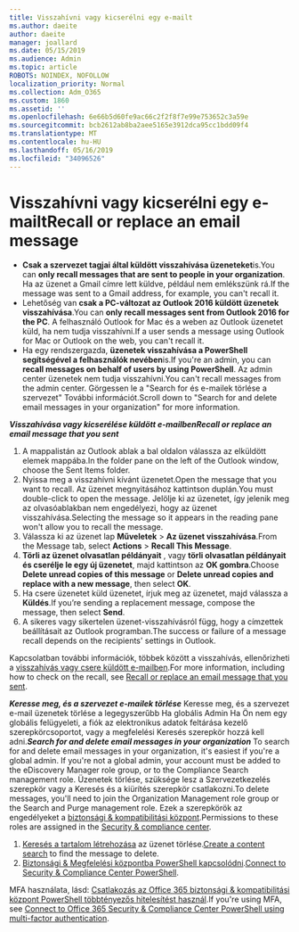 ```yaml
---
title: Visszahívni vagy kicserélni egy e-mailt
ms.author: daeite
author: daeite
manager: joallard
ms.date: 05/15/2019
ms.audience: Admin
ms.topic: article
ROBOTS: NOINDEX, NOFOLLOW
localization_priority: Normal
ms.collection: Adm_O365
ms.custom: 1860
ms.assetid: ''
ms.openlocfilehash: 6e66b5d60fe9ac66c2f2f8f7e99e753652c3a59e
ms.sourcegitcommit: bcb2612ab8ba2aee5165e3912dca95cc1bdd09f4
ms.translationtype: MT
ms.contentlocale: hu-HU
ms.lasthandoff: 05/16/2019
ms.locfileid: "34096526"
---
```

# <a name="recall-or-replace-an-email-message"></a><span data-ttu-id="5a317-102">Visszahívni vagy kicserélni egy e-mailt</span><span class="sxs-lookup"><span data-stu-id="5a317-102">Recall or replace an email message</span></span>

- <span data-ttu-id="5a317-103">**Csak a szervezet tagjai által küldött visszahívása üzeneteket**is.</span><span class="sxs-lookup"><span data-stu-id="5a317-103">You can **only recall messages that are sent to people in your organization**.</span></span> <span data-ttu-id="5a317-104">Ha az üzenet a Gmail címre lett küldve, például nem emlékszünk rá.</span><span class="sxs-lookup"><span data-stu-id="5a317-104">If the message was sent to a Gmail address, for example, you can't recall it.</span></span>
- <span data-ttu-id="5a317-105">Lehetőség van **csak a PC-változat az Outlook 2016 küldött üzenetek visszahívása**.</span><span class="sxs-lookup"><span data-stu-id="5a317-105">You can **only recall messages sent from Outlook 2016 for the PC**.</span></span> <span data-ttu-id="5a317-106">A felhasználó Outlook for Mac és a weben az Outlook üzenetet küld, ha nem tudja visszahívni.</span><span class="sxs-lookup"><span data-stu-id="5a317-106">If a user sends a message using Outlook for Mac or Outlook on the web, you can't recall it.</span></span>
- <span data-ttu-id="5a317-107">Ha egy rendszergazda, **üzenetek visszahívása a PowerShell segítségével a felhasználók nevében**is.</span><span class="sxs-lookup"><span data-stu-id="5a317-107">If you're an admin, you can **recall messages on behalf of users by using PowerShell**.</span></span> <span data-ttu-id="5a317-108">Az admin center üzenetek nem tudja visszahívni.</span><span class="sxs-lookup"><span data-stu-id="5a317-108">You can't recall messages from the admin center.</span></span> <span data-ttu-id="5a317-109">Görgessen le a "Search for és e-mailek törlése a szervezet" További információt.</span><span class="sxs-lookup"><span data-stu-id="5a317-109">Scroll down to "Search for and delete email messages in your organization" for more information.</span></span>

<span data-ttu-id="5a317-110">***Visszahívása vagy kicserélése küldött e-mailben***</span><span class="sxs-lookup"><span data-stu-id="5a317-110">***Recall or replace an email message that you sent***</span></span>
1. <span data-ttu-id="5a317-111">A mappalistán az Outlook ablak a bal oldalon válassza az elküldött elemek mappába.</span><span class="sxs-lookup"><span data-stu-id="5a317-111">In the folder pane on the left of the Outlook window, choose the Sent Items folder.</span></span>
2. <span data-ttu-id="5a317-112">Nyissa meg a visszahívni kívánt üzenetet.</span><span class="sxs-lookup"><span data-stu-id="5a317-112">Open the message that you want to recall.</span></span> <span data-ttu-id="5a317-113">Az üzenet megnyitásához kattintson duplán.</span><span class="sxs-lookup"><span data-stu-id="5a317-113">You must double-click to open the message.</span></span> <span data-ttu-id="5a317-114">Jelölje ki az üzenetet, így jelenik meg az olvasóablakban nem engedélyezi, hogy az üzenet visszahívása.</span><span class="sxs-lookup"><span data-stu-id="5a317-114">Selecting the message so it appears in the reading pane won't allow you to recall the message.</span></span>
3. <span data-ttu-id="5a317-115">Válassza ki az üzenet lap **Műveletek** > **Az üzenet visszahívása**.</span><span class="sxs-lookup"><span data-stu-id="5a317-115">From the Message tab, select **Actions** > **Recall This Message**.</span></span>
4. <span data-ttu-id="5a317-116">**Törli az üzenet olvasatlan példányait** , vagy **törli olvasatlan példányait és cserélje le egy új üzenetet**, majd kattintson az **OK gombra**.</span><span class="sxs-lookup"><span data-stu-id="5a317-116">Choose **Delete unread copies of this message** or **Delete unread copies and replace with a new message**, then select **OK**.</span></span>
5. <span data-ttu-id="5a317-117">Ha csere üzenetet küld üzenetet, írjuk meg az üzenetet, majd válassza a **Küldés**.</span><span class="sxs-lookup"><span data-stu-id="5a317-117">If you’re sending a replacement message, compose the message, then select **Send**.</span></span>
6. <span data-ttu-id="5a317-118">A sikeres vagy sikertelen üzenet-visszahívásról függ, hogy a címzettek beállításait az Outlook programban.</span><span class="sxs-lookup"><span data-stu-id="5a317-118">The success or failure of a message recall depends on the recipients' settings in Outlook.</span></span> 

<span data-ttu-id="5a317-119">Kapcsolatban további információk, többek között a visszahívás, ellenőrizheti a [visszahívás vagy csere küldött e-mailben](https://support.office.com/article/35027f88-d655-4554-b4f8-6c0729a723a0).</span><span class="sxs-lookup"><span data-stu-id="5a317-119">For more information, including how to check on the recall, see [Recall or replace an email message that you sent](https://support.office.com/article/35027f88-d655-4554-b4f8-6c0729a723a0).</span></span>

<span data-ttu-id="5a317-120">***Keresse meg, és a szervezet e-mailek törlése*** Keresse meg, és a szervezet e-mail üzenetek törlése a legegyszerűbb Ha globális Admin Ha Ön nem egy globális felügyeleti, a fiók az elektronikus adatok feltárása kezelő szerepkörcsoportot, vagy a megfelelési Keresés szerepkör hozzá kell adni.</span><span class="sxs-lookup"><span data-stu-id="5a317-120">***Search for and delete email messages in your organization*** To search for and delete email messages in your organization, it's easiest if you're a global admin. If you're not a global admin, your account must be added to the eDiscovery Manager role group, or to the Compliance Search management role.</span></span> <span data-ttu-id="5a317-121">Üzenetek törlése, szüksége lesz a Szervezetkezelés szerepkör vagy a Keresés és a kiürítés szerepkör csatlakozni.</span><span class="sxs-lookup"><span data-stu-id="5a317-121">To delete messages, you'll need to join the Organization Management role group or the Search and Purge management role.</span></span> <span data-ttu-id="5a317-122">Ezek a szerepkörök az engedélyeket a [biztonsági & kompatibilitási központ](https://protection.office.com/).</span><span class="sxs-lookup"><span data-stu-id="5a317-122">Permissions to these roles are assigned in the [Security & compliance center](https://protection.office.com/).</span></span>

1. <span data-ttu-id="5a317-123">[Keresés a tartalom létrehozása](https://docs.microsoft.com/en-us/office365/securitycompliance/content-search) az üzenet törlése.</span><span class="sxs-lookup"><span data-stu-id="5a317-123">[Create a content search](https://docs.microsoft.com/en-us/office365/securitycompliance/content-search) to find the message to delete.</span></span>
2. <span data-ttu-id="5a317-124">[Biztonsági & Megfelelési központba PowerShell kapcsolódni](https://docs.microsoft.com/en-us/powershell/exchange/office-365-scc/connect-to-scc-powershell/connect-to-scc-powershell?view=exchange-ps).</span><span class="sxs-lookup"><span data-stu-id="5a317-124">[Connect to Security & Compliance Center PowerShell](https://docs.microsoft.com/en-us/powershell/exchange/office-365-scc/connect-to-scc-powershell/connect-to-scc-powershell?view=exchange-ps).</span></span> 

<span data-ttu-id="5a317-125">MFA használata, lásd: [Csatlakozás az Office 365 biztonsági & kompatibilitási központ PowerShell többtényezős hitelesítést használ](https://docs.microsoft.com/en-us/powershell/exchange/office-365-scc/connect-to-scc-powershell/mfa-connect-to-scc-powershell?view=exchange-ps).</span><span class="sxs-lookup"><span data-stu-id="5a317-125">If you're using MFA, see [Connect to Office 365 Security & Compliance Center PowerShell using multi-factor authentication](https://docs.microsoft.com/en-us/powershell/exchange/office-365-scc/connect-to-scc-powershell/mfa-connect-to-scc-powershell?view=exchange-ps).</span></span> 